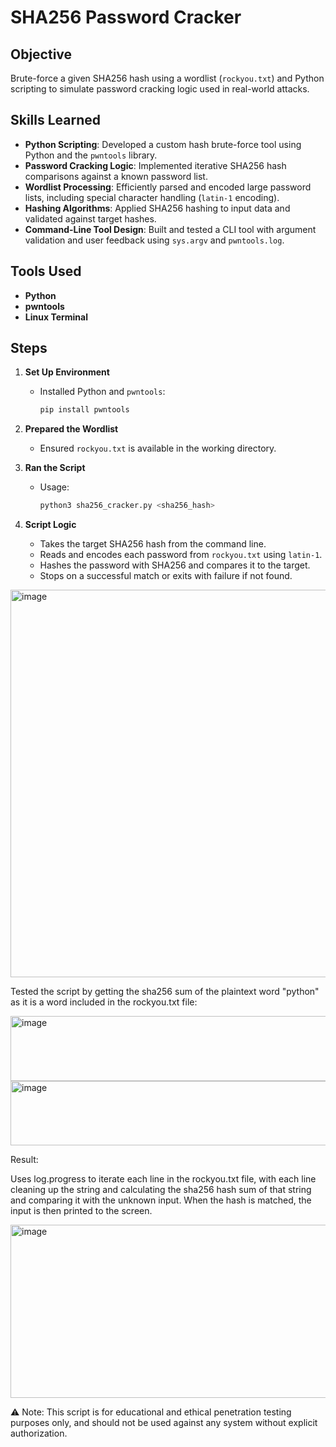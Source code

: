 # SHA256 Password Cracker

## Objective  
Brute-force a given SHA256 hash using a wordlist (`rockyou.txt`) and Python scripting to simulate password cracking logic used in real-world attacks.

## Skills Learned

- **Python Scripting**: Developed a custom hash brute-force tool using Python and the `pwntools` library.
- **Password Cracking Logic**: Implemented iterative SHA256 hash comparisons against a known password list.
- **Wordlist Processing**: Efficiently parsed and encoded large password lists, including special character handling (`latin-1` encoding).
- **Hashing Algorithms**: Applied SHA256 hashing to input data and validated against target hashes.
- **Command-Line Tool Design**: Built and tested a CLI tool with argument validation and user feedback using `sys.argv` and `pwntools.log`.

## Tools Used  
- **Python** 
- **pwntools**
- **Linux Terminal**

## Steps

1. **Set Up Environment**  
   - Installed Python and `pwntools`:  
     ```bash
     pip install pwntools
     ```

2. **Prepared the Wordlist**  
   - Ensured `rockyou.txt` is available in the working directory.  

3. **Ran the Script**  
   - Usage:  
     ```bash
     python3 sha256_cracker.py <sha256_hash>
     ```

4. **Script Logic**  
   - Takes the target SHA256 hash from the command line.
   - Reads and encodes each password from `rockyou.txt` using `latin-1`.
   - Hashes the password with SHA256 and compares it to the target.
   - Stops on a successful match or exits with failure if not found.

<img width="1550" height="620" alt="image" src="https://github.com/user-attachments/assets/d9f92f96-dcfc-4dad-bd92-05dd4eec9675" />

Tested the script by getting the sha256 sum of the plaintext word "python" as it is a word included in the rockyou.txt file:

<img width="783" height="104" alt="image" src="https://github.com/user-attachments/assets/1dd610e6-7c5c-4fee-aa6c-c3d73c371ee3" />
<img width="973" height="103" alt="image" src="https://github.com/user-attachments/assets/b838d851-cce1-47f8-994b-ff13c901d0d5" />

Result:

Uses log.progress to iterate each line in the rockyou.txt file, with each line cleaning up the string and calculating the sha256 hash sum of that string and comparing it with the unknown input. When the hash is matched, the input is then printed to the screen.

<img width="988" height="277" alt="image" src="https://github.com/user-attachments/assets/90a5dc7f-6429-4446-a50f-27ff26c0c055" />

⚠️ Note: This script is for educational and ethical penetration testing purposes only, and should not be used against any system without explicit authorization.
